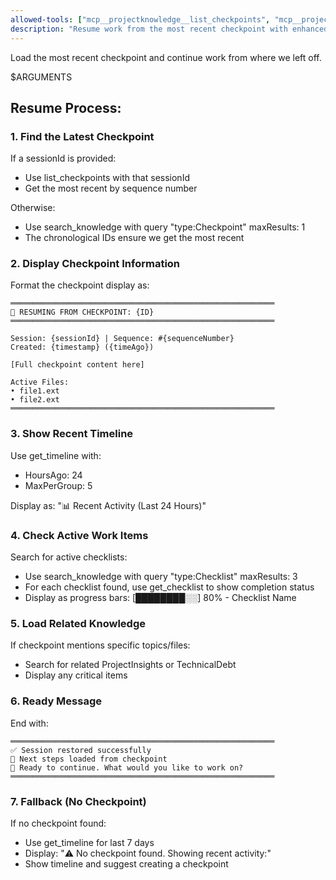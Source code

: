 ```yaml
---
allowed-tools: ["mcp__projectknowledge__list_checkpoints", "mcp__projectknowledge__get_checkpoint", "mcp__projectknowledge__search_knowledge", "mcp__projectknowledge__get_checklist", "mcp__projectknowledge__get_timeline"]
description: "Resume work from the most recent checkpoint with enhanced display"
---
```


Load the most recent checkpoint and continue work from where we left off.

$ARGUMENTS

## Resume Process:

### 1. Find the Latest Checkpoint
If a sessionId is provided:
- Use list_checkpoints with that sessionId
- Get the most recent by sequence number

Otherwise:
- Use search_knowledge with query "type:Checkpoint" maxResults: 1
- The chronological IDs ensure we get the most recent

### 2. Display Checkpoint Information
Format the checkpoint display as:

```
═══════════════════════════════════════════════════════════
📍 RESUMING FROM CHECKPOINT: {ID}
═══════════════════════════════════════════════════════════

Session: {sessionId} | Sequence: #{sequenceNumber}
Created: {timestamp} ({timeAgo})

[Full checkpoint content here]

Active Files:
• file1.ext
• file2.ext
═══════════════════════════════════════════════════════════
```

### 3. Show Recent Timeline
Use get_timeline with:
- HoursAgo: 24
- MaxPerGroup: 5

Display as: "📊 Recent Activity (Last 24 Hours)"

### 4. Check Active Work Items
Search for active checklists:
- Use search_knowledge with query "type:Checklist" maxResults: 3
- For each checklist found, use get_checklist to show completion status
- Display as progress bars: [████████░░] 80% - Checklist Name

### 5. Load Related Knowledge
If checkpoint mentions specific topics/files:
- Search for related ProjectInsights or TechnicalDebt
- Display any critical items

### 6. Ready Message
End with:
```
═══════════════════════════════════════════════════════════
✅ Session restored successfully
📝 Next steps loaded from checkpoint
🚀 Ready to continue. What would you like to work on?
═══════════════════════════════════════════════════════════
```

### 7. Fallback (No Checkpoint)
If no checkpoint found:
- Use get_timeline for last 7 days
- Display: "⚠️ No checkpoint found. Showing recent activity:"
- Show timeline and suggest creating a checkpoint